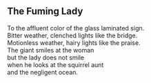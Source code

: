 The Fuming Lady
---------------
To the affluent color of the glass laminated sign.  
Bitter weather, clenched lights like the bridge.  
Motionless weather, hairy lights like the praise.  
The giant smiles at the woman  
but the lady does not smile  
when he looks at the squirrel aunt  
and the negligent ocean.  

